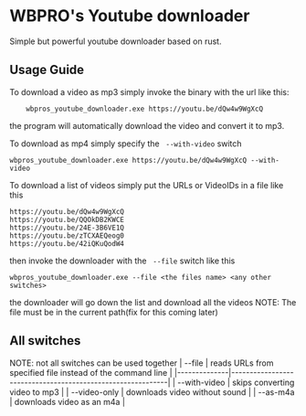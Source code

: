 # **WBPRO's Youtube downloader**
Simple but powerful youtube downloader based on rust.
## **Usage Guide**
To download a video as mp3 simply invoke the binary with the url
like this:
``` 
    wbpros_youtube_downloader.exe https://youtu.be/dQw4w9WgXcQ
``` 
the program will automatically download the video and convert it to mp3.

To download as mp4 simply specify the ``` --with-video``` switch
``` 
wbpros_youtube_downloader.exe https://youtu.be/dQw4w9WgXcQ --with-video
``` 
To download a list of videos simply put the URLs or VideoIDs in a file like this
``` 
https://youtu.be/dQw4w9WgXcQ
https://youtu.be/QQOkDB2KWCE
https://youtu.be/24E-3B6VE1Q
https://youtu.be/zTCXAEQeog0
https://youtu.be/42iQKuQodW4
``` 
then invoke the downloader with the ``` --file``` switch like this
``` 
wbpros_youtube_downloader.exe --file <the files name> <any other switches>
``` 
the downloader will go down the list and download all the videos
NOTE: The file must be in the current path(fix for this coming later)

## All switches
NOTE: not all switches can be used together
| --file       | reads URLs from specified file instead of the command line |
|--------------|------------------------------------------------------------|
| --with-video | skips converting video to mp3                              |
| --video-only | downloads video without sound                              |
| --as-m4a     | downloads video as an m4a                                  |